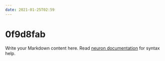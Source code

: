 ```yaml
---
date: 2021-01-25T02:59
---
```


# 0f9d8fab

Write your Markdown content here. Read [neuron documentation](https://neuron.zettel.page/2011404.html) for syntax help.

